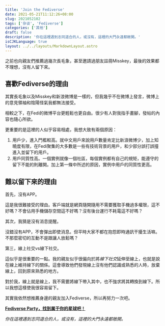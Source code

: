 ```yaml
---
title: 'Join the Fediverse'
date: 2021-05-21T11:12:26+08:00
slug: 2021052102
tags: ['杂谈', 'Fediverse']
categories: ['其他']
draft: false
description: '你在這裡遇到志同道合的人，或沒有，這裡的大門永遠都敞開。'
isCJKLanguage: true
layout: ../../layouts/MarkdownLayout.astro
---
```


之前也向親友們推薦過幾次長毛象，甚至邀請過朋友註冊Misskey，最後的效果都不理想，沒有人留下來。

## 喜歡Fediverse的理由

其實長毛象以及Misskey和新浪微博是一樣的，但我幾乎不在微博上發言，微博上的意見領袖和陰陽怪氣我都無法接受。

相較之下，在Fedi的微博平台更輕鬆也更自由。很少有人對我指手畫腳，發帖的內容也隨心所欲。

更重要的是這裡的人似乎容易相處，我想大致有兩個原因：

1. 用戶少，進入門檻較高。就中文用戶來說用戶數量肯定比新浪微博少，加上知曉度有限，在Fedi聚集的大多數是一些有技術背景的用戶，和少部分誤打誤撞進入並留下的用戶。
2. 用戶同質性高。一個實例就像一個社區，每個實例都有自己的規矩，能遵守的留下不能的則離開。加上第一條中所述的原因，實例中用戶的同質性更高。

## 難以留下來的理由

首先，沒有APP。

這是我很難接受的理由。客戶端就是網頁隨開隨用不需要獲取手機過多權限，這不好嗎？不會佔用手機儲存空間這不好嗎？沒有後台運行不耗電這不好嗎？

其次，我猜是沒有消息提醒。

沒錯沒有APP，不會彈出即使消息。但平時大家不都在抱怨即時通訊干擾生活嘛。不那麼密切的互動不是跟讓人放鬆嗎？

第三，線上社交vs線下社交。

這似乎是很重要的一點。我的親友似乎很偏向於將*線下社交*延伸至線上，也就是說在線上維持線下的關係。這會導致他們發現線上沒有他們認識或熟悉的人時，放棄線上，回到原來熟悉的地方。

對於我，線上就是線上，我不需要將線下帶入其中，也不強求將其轉換到線下。所以我想這樣使我很容易留下。

其實我依然想推薦身邊的親友加入Fediverse，所以再努力一次吧。

[**Fediverse Party，找到属于你的星球吧！**](https://fediverse.party/)

*你在這裡遇到志同道合的人，或沒有，這裡的大門永遠都敞開。*
